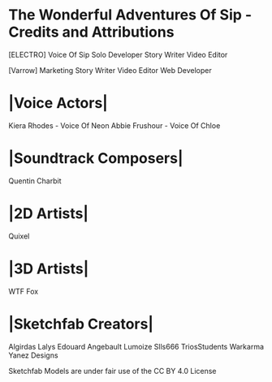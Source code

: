 # The Wonderful Adventures Of Sip - Credits and Attributions

[ELECTRO]
Voice Of Sip
Solo Developer
Story Writer
Video Editor


[Varrow]
Marketing
Story Writer
Video Editor
Web Developer


# |Voice Actors|
Kiera Rhodes - Voice Of Neon
Abbie Frushour - Voice Of Chloe


# |Soundtrack Composers|
Quentin Charbit


# |2D Artists|
Quixel


# |3D Artists|
WTF Fox

# |Sketchfab Creators|
Algirdas Lalys
Edouard Angebault
Lumoize
Slls666
TriosStudents
Warkarma
Yanez Designs

Sketchfab Models are under fair use of the CC BY 4.0 License